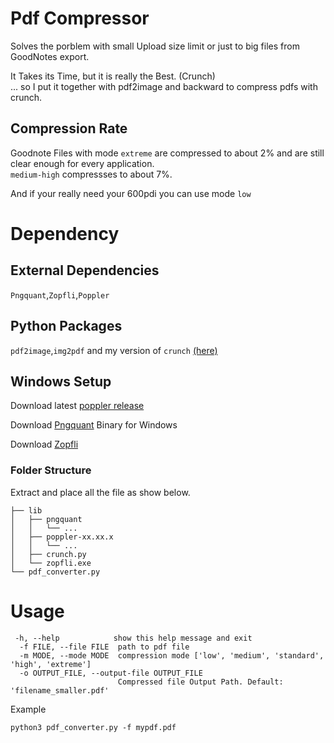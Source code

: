 
# Pdf Compressor
Solves the porblem with small Upload size limit or just to big files from GoodNotes export.  

It Takes its Time, but it is really the Best. (Crunch)  
... so I put it together with pdf2image and backward to compress pdfs with crunch.

## Compression Rate

Goodnote Files with mode `extreme` are compressed to about 2% and are still clear enough for every application.  
`medium-high` compressses to about 7%. 

And if your really need your 600pdi you can use mode `low`


# Dependency

## External Dependencies

`Pngquant`,`Zopfli`,`Poppler`

## Python Packages

`pdf2image`,`img2pdf` and my version of `crunch` [(here)](./lib/crunch.py)

## Windows Setup

  Download latest [poppler release](https://github.com/oschwartz10612/poppler-windows/releases/)  

  Download [Pngquant](https://pngquant.org) Binary for Windows

  Download [Zopfli](https://drpleaserespect.github.io/posts/zopfli-and-zopflipng-windows-binaries/)


### Folder Structure

Extract and place all the file as show below.

```
├── lib
│   ├── pngquant
│   │   └── ...
│   ├── poppler-xx.xx.x
│   │   └── ...
│   ├── crunch.py
│   └── zopfli.exe
└── pdf_converter.py
```


# Usage

```
 -h, --help            show this help message and exit
  -f FILE, --file FILE  path to pdf file
  -m MODE, --mode MODE  compression mode ['low', 'medium', 'standard', 'high', 'extreme']
  -o OUTPUT_FILE, --output-file OUTPUT_FILE
                        Compressed file Output Path. Default: 'filename_smaller.pdf'
```
 

Example 
```
python3 pdf_converter.py -f mypdf.pdf
```
